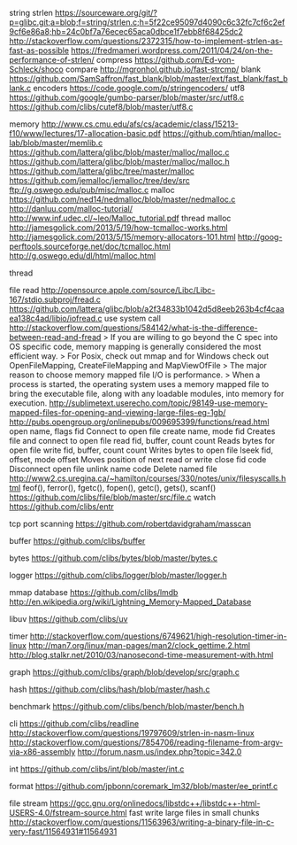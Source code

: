 
string
  strlen
    https://sourceware.org/git/?p=glibc.git;a=blob;f=string/strlen.c;h=5f22ce95097d4090c6c32fc7cf6c2ef9cf6e86a8;hb=24c0bf7a76ecec65aca0dbce1f7ebb8f68425dc2
    http://stackoverflow.com/questions/2372315/how-to-implement-strlen-as-fast-as-possible
    https://fredmameri.wordpress.com/2011/04/24/on-the-performance-of-strlen/
  compress
    https://github.com/Ed-von-Schleck/shoco
  compare
    http://mgronhol.github.io/fast-strcmp/
  blank
    https://github.com/SamSaffron/fast_blank/blob/master/ext/fast_blank/fast_blank.c
  encoders
    https://code.google.com/p/stringencoders/
  utf8
    https://github.com/google/gumbo-parser/blob/master/src/utf8.c
    https://github.com/clibs/cutef8/blob/master/utf8.c

memory
  http://www.cs.cmu.edu/afs/cs/academic/class/15213-f10/www/lectures/17-allocation-basic.pdf
  https://github.com/htian/malloc-lab/blob/master/memlib.c
  https://github.com/lattera/glibc/blob/master/malloc/malloc.c
  https://github.com/lattera/glibc/blob/master/malloc/malloc.h
  https://github.com/lattera/glibc/tree/master/malloc
  https://github.com/jemalloc/jemalloc/tree/dev/src
  ftp://g.oswego.edu/pub/misc/malloc.c
  malloc
    https://github.com/ned14/nedmalloc/blob/master/nedmalloc.c
    http://danluu.com/malloc-tutorial/
    http://www.inf.udec.cl/~leo/Malloc_tutorial.pdf
  thread malloc
    http://jamesgolick.com/2013/5/19/how-tcmalloc-works.html
  http://jamesgolick.com/2013/5/15/memory-allocators-101.html
  http://goog-perftools.sourceforge.net/doc/tcmalloc.html
  http://g.oswego.edu/dl/html/malloc.html

thread

file
  read
    http://opensource.apple.com/source/Libc/Libc-167/stdio.subproj/fread.c
    https://github.com/lattera/glibc/blob/a2f34833b1042d5d8eeb263b4cf4caaea138c4ad/libio/iofread.c
    use system call
    http://stackoverflow.com/questions/584142/what-is-the-difference-between-read-and-fread
    > If you are willing to go beyond the C spec into OS specific code, memory mapping is generally considered the most efficient way.
    > For Posix, check out mmap and for Windows check out OpenFileMapping, CreateFileMapping and MapViewOfFile
    > The major reason to choose memory mapped file I/O is performance.
    > When a process is started, the operating system uses a memory mapped file to bring the executable file, along with any loadable modules, into memory for execution.
    http://sublimetext.userecho.com/topic/98149-use-memory-mapped-files-for-opening-and-viewing-large-files-eg-1gb/
    http://pubs.opengroup.org/onlinepubs/009695399/functions/read.html
  open name, flags fid Connect to open file
  create name, mode fid Creates file and connect to open file
  read fid, buffer, count count Reads bytes for open file
  write fid, buffer, count count Writes bytes to open file
  lseek fid, offset, mode offset Moves position of next read or write
  close fid code Disconnect open file
  unlink name code Delete named file 
  http://www2.cs.uregina.ca/~hamilton/courses/330/notes/unix/filesyscalls.html
  feof(), ferror(), fgetc(), fopen(), getc(), gets(), scanf()
  https://github.com/clibs/file/blob/master/src/file.c
  watch
    https://github.com/clibs/entr

tcp
  port scanning
    https://github.com/robertdavidgraham/masscan

buffer
  https://github.com/clibs/buffer

bytes
  https://github.com/clibs/bytes/blob/master/bytes.c

logger
  https://github.com/clibs/logger/blob/master/logger.h

mmap database
  https://github.com/clibs/lmdb
  http://en.wikipedia.org/wiki/Lightning_Memory-Mapped_Database

libuv
  https://github.com/clibs/uv

timer
  http://stackoverflow.com/questions/6749621/high-resolution-timer-in-linux
  http://man7.org/linux/man-pages/man2/clock_gettime.2.html
  http://blog.stalkr.net/2010/03/nanosecond-time-measurement-with.html

graph
  https://github.com/clibs/graph/blob/develop/src/graph.c

hash
  https://github.com/clibs/hash/blob/master/hash.c

benchmark
  https://github.com/clibs/bench/blob/master/bench.h

cli
  https://github.com/clibs/readline
  http://stackoverflow.com/questions/19797609/strlen-in-nasm-linux
  http://stackoverflow.com/questions/7854706/reading-filename-from-argv-via-x86-assembly
  http://forum.nasm.us/index.php?topic=342.0

int
  https://github.com/clibs/int/blob/master/int.c

format
  https://github.com/jpbonn/coremark_lm32/blob/master/ee_printf.c

file stream
  https://gcc.gnu.org/onlinedocs/libstdc++/libstdc++-html-USERS-4.0/fstream-source.html
  fast write large files in small chunks
    http://stackoverflow.com/questions/11563963/writing-a-binary-file-in-c-very-fast/11564931#11564931
